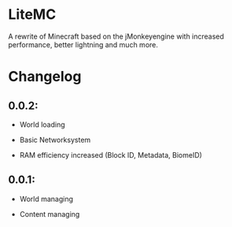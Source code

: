 LiteMC
======

A rewrite of Minecraft based on the jMonkeyengine with increased performance, better lightning and much more.

Changelog
==========
0.0.2:
------
- World loading

- Basic Networksystem

- RAM efficiency increased (Block ID, Metadata, BiomeID)
 

0.0.1:
-----
- World managing

- Content managing
